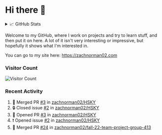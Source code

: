 # Hi there 👋

<details>
<summary>📈 GitHub Stats</summary>
<img src="http://github-profile-summary-cards.vercel.app/api/cards/profile-details?username=zachnorman02&theme=github"></img>

Note: languages listed are for public repos. Nowadays, my #1 language is probably JavaScript/TypeScript.

<img src="https://github-readme-stats-iota-gray.vercel.app/api/top-langs/?username=zachnorman02&langs_count=10&layout=compact" style="width:45%;vertical-align:middle"><img>
<img src="http://github-profile-summary-cards.vercel.app/api/cards/productive-time?username=zachnorman02&theme=github&utcOffset=-4" style="width:45%;vertical-align:middle"></img>

<img src="https://streak-stats.demolab.com/?user=zachnorman02" style="width:45%;vertical-align:middle"></img>
<img src="https://github-readme-stats-iota-gray.vercel.app/api?username=zachnorman02&count_private=true&show_icons=true" style="width:45%;vertical-align:middle">
</img>

<img src="https://github-readme-activity-graph.cyclic.app/graph?username=zachnorman02&theme=github-compact"></img>
</details>

Welcome to my GitHub, where I work on projects and try to learn stuff, and then put it on here. A lot of it isn't very interesting or impressive, but hopefully it shows what I'm interested in.

You can go to my site here: <https://zachnorman02.com>

### Visitor Count

![Visitor Count](https://profile-counter.glitch.me/zachnorman02/count.svg)

### Recent Activity
<!--START_SECTION:activity-->
1. 🎉 Merged PR [#3](https://github.com/zachnorman02/HSKY/pull/3) in [zachnorman02/HSKY](https://github.com/zachnorman02/HSKY)
2. 🔒 Closed issue [#2](https://github.com/zachnorman02/HSKY/issues/2) in [zachnorman02/HSKY](https://github.com/zachnorman02/HSKY)
3. 💪 Opened PR [#3](https://github.com/zachnorman02/HSKY/pull/3) in [zachnorman02/HSKY](https://github.com/zachnorman02/HSKY)
4. ❗ Opened issue [#2](https://github.com/zachnorman02/HSKY/issues/2) in [zachnorman02/HSKY](https://github.com/zachnorman02/HSKY)
5. 🎉 Merged PR [#24](https://github.com/zachnorman02/fall-22-team-project-group-413/pull/24) in [zachnorman02/fall-22-team-project-group-413](https://github.com/zachnorman02/fall-22-team-project-group-413)
<!--END_SECTION:activity-->
